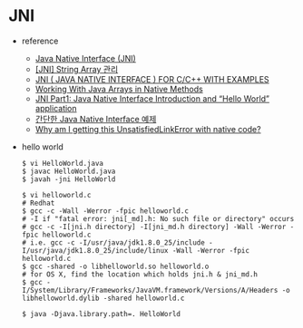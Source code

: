 # JNI
* reference
  * [Java Native Interface (JNI)](https://www3.ntu.edu.sg/home/ehchua/programming/java/JavaNativeInterface.html)
  * [[JNI] String Array 관리](http://gogorchg.tistory.com/entry/JNI-String-Array-%EA%B4%80%EB%A6%AC)
  * [JNI ( JAVA NATIVE INTERFACE ) FOR C/C++ WITH EXAMPLES](https://chandruscm.wordpress.com/tag/how-to-pass-string-array-from-c-to-java/)
  * [Working With Java Arrays in Native Methods](http://www.math.uni-hamburg.de/doc/java/tutorial/native1.1/implementing/array.html)
  * [JNI Part1: Java Native Interface Introduction and “Hello World” application](http://electrofriends.com/articles/jni/jni-part1-java-native-interface/)
  * [간단한 Java Native Interface 예제](http://www.hanbit.co.kr/network/view.html?bi_id=1033)
  * [Why am I getting this UnsatisfiedLinkError with native code?](http://stackoverflow.com/questions/761639/why-am-i-getting-this-unsatisfiedlinkerror-with-native-code)
* hello world

  ```
  $ vi HelloWorld.java
  $ javac HelloWorld.java
  $ javah -jni HelloWorld

  $ vi helloworld.c
  # Redhat
  $ gcc -c -Wall -Werror -fpic helloworld.c
  # -I if "fatal error: jni[_md].h: No such file or directory" occurs
  # gcc -c -I[jni.h directory] -I[jni_md.h directory] -Wall -Werror -fpic helloworld.c
  # i.e. gcc -c -I/usr/java/jdk1.8.0_25/include -I/usr/java/jdk1.8.0_25/include/linux -Wall -Werror -fpic helloworld.c
  $ gcc -shared -o libhelloworld.so helloworld.o
  # for OS X, find the location which holds jni.h & jni_md.h
  $ gcc -I/System/Library/Frameworks/JavaVM.framework/Versions/A/Headers -o libhelloworld.dylib -shared helloworld.c

  $ java -Djava.library.path=. HelloWorld
  ```
